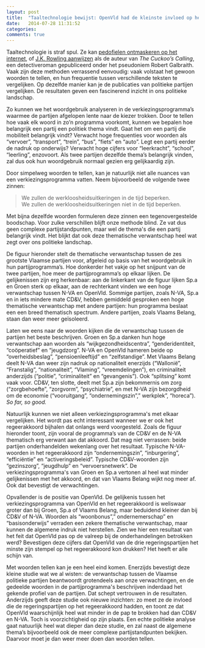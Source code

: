 ```yaml
---
layout: post
title:  "Taaltechnologie bewijst: OpenVld had de kleinste invloed op het Vlaamse regeerakkoord"
date:   2014-07-28 11:31:52
categories: 
comments: true
---
```


<p class="first">Taaltechnologie is straf spul. Ze kan <a href="http://www.standaard.be/cnt/dmf20140317_01028403" target="_blank">pedofielen ontmaskeren op het internet</a>, of <a href="http://languagelog.ldc.upenn.edu/nll/?p=5315" target="_blank">J.K. Rowling aanwijzen</a> als de auteur van <i>The Cuckoo’s Calling</i>, een detectiveroman gepubliceerd onder het pseudoniem Robert Galbraith. Vaak zijn deze methoden verrassend eenvoudig: vaak volstaat het gewoon woorden te tellen, en hun frequentie tussen verschillende teksten te vergelijken. Op dezelfde manier kan je de publicaties van politieke partijen
vergelijken. De resultaten geven een fascinerend inzicht in ons politieke landschap.</p>

<p>Zo kunnen we het woordgebruik analyseren in de verkiezingsprogramma’s waarmee de partijen afgelopen
lente naar de kiezer trokken. Door te tellen hoe vaak elk woord in zo’n programma voorkomt, kunnen we
bepalen hoe belangrijk een partij een politiek thema vindt. Gaat het om een partij die mobiliteit
belangrijk vindt? Verwacht hoge frequenties voor woorden als “vervoer”, “transport”, “trein”, “bus”, “fiets”
en “auto”. Legt een partij eerder de nadruk op onderwijs? Verwacht hoge cijfers voor “leerkracht”, 
“school”, “leerling”, enzovoort. Als twee partijen dezelfde thema’s belangrijk vinden, zal dus ook 
hun woordgebruik normaal gezien erg gelijkaardig zijn.</p>

<p class="nomargin">Door simpelweg woorden te tellen, kan je natuurlijk niet alle nuances van een 
verkiezingsprogramma vatten. Neem bijvoorbeeld de volgende twee zinnen: 
<blockquote>
We zullen de werkloosheidsuitkeringen in de tijd beperken.<br />
We zullen de werkloosheidsuitkeringen niet in de tijd beperken.
</blockquote> 
<p class="noindent">Met bijna dezelfde woorden formuleren deze zinnen een tegenovergestelde
boodschap. Voor zulke verschillen blijft onze methode blind. Ze vat dus geen complexe 
partijstandpunten, maar wel de thema's die een partij belangrijk vindt. Het blijkt dat ook
deze thematische verwantschap heel wat zegt over ons politieke landschap.</p>

<p class="nomargin">De figuur hieronder stelt de thematische verwantschap tussen de zes grootste Vlaamse partijen voor, afgeleid op basis van het woordgebruik in hun partijprogramma’s. Hoe donkerder het vakje
op het snijpunt van de twee partijen, hoe meer de partijprogramma’s op elkaar lijken. De gelijkenissen
zijn erg herkenbaar: aan de linkerkant van de figuur lijken Sp.a en Groen sterk op elkaar,
aan de rechterkant vinden we een hoge verwantschap tussen N-VA en OpenVld. Sommige partijen, zoals
N-VA, Sp.a en in iets mindere mate CD&V, hebben gemiddeld gesproken een hoge thematische verwantschap
met andere partijen: hun programma beslaat een een breed thematisch spectrum. Andere partijen, zoals Vlaams Belang, staan dan weer meer geïsoleerd.</p>  

<div id="chart"></div>

<p class="indent">Laten we eens naar de woorden kijken die de verwantschap tussen de partijen het beste
beschrijven. Groen en Sp.a danken hun hoge verwantschap aan woorden als “wijkgezondheidscentra”,  “genderidentiteit, “coöperatief” en “jeugdzorg”. N-VA en OpenVld hameren beide op “overheidsbeslag”,
“pensioenleeftijd” en “zelfstandige”. Met Vlaams Belang deelt N-VA dan weer zijn nadruk op 
nationaliteit enerzijds (“Wallonië”, “Franstalig”, “nationaliteit”, “Vlaming”, “vreemdelingen”), en criminaliteit anderzijds (“politie”, “criminaliteit” en “gevangenis”). Ook “splitsing” komt vaak voor. 
CD&V, ten slotte, deelt met Sp.a zijn bekommernis om zorg (“zorgbehoefte”, “zorgvorm”, “psychiatrie”,
en met N-VA zijn bezorgdheid om de economie (“vooruitgang”, “ondernemingszin”,” werkplek”, “horeca”). 
<i>So far, so good.</i></p>

<p class="nomargin">Natuurlijk kunnen we niet alleen verkiezingsprogramma's met elkaar vergelijken. Het wordt
pas echt interessant wanneer we er ook het regeerakkoord bijhalen dat onlangs werd voorgesteld. 
Zoals de figuur hieronder toont, zijn vooral de programma’s van de CD&V en de N-VA thematisch
erg verwant aan dat akkoord. Dat mag niet verrassen: beide partijen onderhandelden wekenlang over
het resultaat. Typische N-VA-woorden in het regeerakkoord zijn “ondernemingszin”, “inburgering”,
“efficiëntie” en “activeringsbeleid”. Typische CD&V-woorden zijn “gezinszorg”, “jeugdhulp” en
“vervoersnetwerk”. De verkiezingsprogramma's van Groen en Sp.a vertonen al heel wat minder 
gelijkenissen met het akkoord, en dat van Vlaams Belang wijkt nog meer af. Ook dat bevestigt
de verwachtingen.</p>

<div id="chart2"></div>


<p class="indent">Opvallender is de positie van OpenVld. De gelijkenis tussen het verkiezingsprogramma
van OpenVld en het regeerakkoord is weliswaar groter dan bij Groen, Sp.a of Vlaams Belang, maar 
beduidend kleiner dan bij CD&V of N-VA. Woorden als “woonbonus”,” ondernemerschap” en “basisonderwijs” 
verraden een zekere thematische verwantschap, maar kunnen de algemene indruk niet herstellen. Zien we 
hier een resultaat van het feit dat OpenVld pas op de valreep bij de onderhandelingen betrokken werd? 
Bevestigen deze cijfers dat OpenVld van de drie regeringspartijen het minste zijn stempel op het
regeerakkoord kon drukken? Het heeft er alle schijn van.</p>

<p>Met woorden tellen kan je een heel eind komen. Enerzijds bevestigt deze 
kleine studie wat we 
al wisten: de verwantschap tussen de Vlaamse politieke partijen beantwoordt grotendeels aan onze verwachtingen, 
en de gedeelde woorden in de partijprogramma's beschrijven inderdaad het gekende profiel van de partijen. Dat schept vertrouwen in de resultaten.
Anderzijds geeft deze studie ook nieuwe inzichten: zo meet ze de invloed die de regeringspartijen op het
regeerakkoord hadden, en toont ze dat OpenVld waarschijnlijk heel wat minder in de pap te brokken had
dan CD&V en N-VA. Toch is voorzichtigheid op zijn plaats. Een echte politieke analyse gaat natuurlijk heel
wat dieper dan deze studie, en zal naast de algemene thema’s bijvoorbeeld ook de meer complexe 
partijstandpunten bekijken. Daarvoor
moet je dan weer meer doen dan woorden tellen.</p>


<script src="http://d3js.org/d3.v3.js"></script>
<script src="http://d3js.org/colorbrewer.v1.min.js"></script>
<script type="text/javascript">
    var margin = { top: 150, right: 0, bottom: 100, left: 150 },
          width = 960 - margin.left - margin.right,
          height = 430 - margin.top - margin.bottom,
          gridSize = Math.floor(width / 24),
          legendElementWidth = gridSize*"2,",
          buckets = 9,
          //colors = ["#ffffd9","#edf8b1","#c7e9b4","#7fcdbb","#41b6c4","#1d91c0","#225ea8","#253494","#081d58"], // 
	  colors = colorbrewer.YlGnBu[9],
          parties1 = ["Groen", "Spa", "CD&V", "N-VA", "OpenVld", "VlaamsBelang"],
          parties2 = parties1;

    var data = [	
{party1: 1, party2: 1, value: NaN },
{party1: 1, party2: 2, value: 0.054121242241719485}, // 1st
{party1: 1, party2: 3, value: 0.04754739601228949},
{party1: 1, party2: 4, value: 0.0458296549057599},
{party1: 1, party2: 5, value: 0.0442577326593442},
{party1: 1, party2: 6, value: 0.042148307375478256},
{party1: 2, party2: 1, value: 0.054121242241719485},
{party1: 2, party2: 2, value: NaN },
{party1: 2, party2: 3, value: 0.0508468428352834},
{party1: 2, party2: 4, value: 0.05109902097704151},
{party1: 2, party2: 5, value: 0.04961256993042664},
{party1: 2, party2: 6, value: 0.044233614034666094},
{party1: 3, party2: 1, value: 0.04754739601228949},
{party1: 3, party2: 2, value: 0.0508468428352834},
{party1: 3, party2: 3, value: NaN },
{party1: 3, party2: 4, value: 0.04996689827737326},
{party1: 3, party2: 5, value: 0.0484843114216387},
{party1: 3, party2: 6, value: 0.04003586553138994},
{party1: 4, party2: 1, value: 0.0458296549057599},
{party1: 4, party2: 2, value: 0.05109902097704151},
{party1: 4, party2: 3, value: 0.04996689827737326},
{party1: 4, party2: 4, value: NaN },
{party1: 4, party2: 5, value: 0.05210358367666044},  //2nd
{party1: 4, party2: 6, value: 0.05192968227676471},  //3rd
{party1: 5, party2: 1, value: 0.0442577326593442},
{party1: 5, party2: 2, value: 0.04961256993042664},
{party1: 5, party2: 3, value: 0.0484843114216387},
{party1: 5, party2: 4, value: 0.05210358367666043},
{party1: 5, party2: 5, value: NaN },
{party1: 5, party2: 6, value: 0.044006037246828236},
{party1: 6, party2: 1, value: 0.042148307375478256},
{party1: 6, party2: 2, value: 0.044233614034666094},
{party1: 6, party2: 3, value: 0.04003586553138994},
{party1: 6, party2: 4, value: 0.05192968227676471},
{party1: 6, party2: 5, value: 0.044006037246828236},
{party1: 6, party2: 6, value: NaN },
	];

    var allValues = [];
    for (i = 0; i<data.length; i++){
	var val = data[i].value;
	if (! isNaN(val)) {
	    allValues.push(data[i].value);
	}
    }
    allValues.sort();

    var colorScale = d3.scale.quantile()
              .domain(allValues)
              .range(colors);

    var svg = d3.select("#chart").append("svg")
              .attr("width", width + margin.left + margin.right)
              .attr("height", height + margin.top + margin.bottom)
              .append("g")
              .attr("transform", "translate(" + margin.left + "," + margin.top + ")");

    var dayLabels = svg.selectAll(".dayLabel")
              .data(parties1)
              .enter().append("text")
                .text(function (d) { return d; })
                .attr("x", 0)
                .attr("y", function (d, i) { return i * gridSize; })
                .style("text-anchor", "end")
                .attr("transform", "translate(-6," + gridSize / 1.5 + ")");

    var timeLabels = svg.selectAll(".timeLabel")
              .data(parties2)
              .enter().append("text")
                .text(function(d) { return d; })
                .attr("x", 0)
                .attr("y", function (d, i) {return i * gridSize; })
                .style("text-anchor", "start")
                .attr("transform", "translate(" + gridSize / 1.5 + ")rotate(-90)translate(5)")

    var heatMap = svg.selectAll(".party2")
              .data(data)
              .enter().append("rect")
              .attr("x", function(d) { return (d.party2 - 1) * gridSize; })
              .attr("y", function(d) { return (d.party1 - 1) * gridSize; })
              .attr("rx", 4)
              .attr("ry", 4)
              .attr("class", "hour bordered")
              .attr("width", gridSize)
              .attr("height", gridSize)
              .style("fill", colors[0]);

    heatMap.transition().duration(2000)
              .style("fill", function(d) { return colorScale(d.value); });

</script>

<script type="text/javascript">
    var margin = { top: 150, right: 0, bottom: 100, left: 150 },
          width = 960 - margin.left - margin.right,
          height = 250 - margin.top - margin.bottom,
          gridSize = Math.floor(width / 24),
          legendElementWidth = gridSize*2,
          buckets = 9,
          colors = colorbrewer.YlGnBu[9],
          parties2 = ["Groen", "Sp.a", "CD&V", "N-VA", "OpenVld", "Vlaams Belang"],
          parties1 = ["Regeerakkoord"];

    var data = [
{party1: 1, party2: 1, value: 0.04461471220982939},
{party1: 1, party2: 2, value: 0.045343726673312594},
{party1: 1, party2: 3, value: 0.05992731949034553},
{party1: 1, party2: 4, value: 0.05250499365685988},
{party1: 1, party2: 5, value: 0.04638612879239342},
{party1: 1, party2: 6, value: 0.0337242840343301},
		]; 

    var allValues = [];
    for (i = 0; i<data.length; i++){
	var val = data[i].value;
	if (! isNaN(val)) {
	    allValues.push(data[i].value);
	}
    }
    allValues.sort();

    var colorScale = d3.scale.quantile()
              .domain(allValues)
              .range(colors);

    console.log(d3.max(data, function (d) { return d.value; }));

    var svg = d3.select("#chart2").append("svg")
              .attr("width", width + margin.left + margin.right)
              .attr("height", height + margin.top + margin.bottom)
              .append("g")
              .attr("transform", "translate(" + margin.left + "," + margin.top + ")");

    var dayLabels = svg.selectAll(".dayLabel")
              .data(parties1)
              .enter().append("text")
                .text(function (d) { return d; })
                .attr("x", 0)
                .attr("y", function (d, i) { return i * gridSize; })
                .style("text-anchor", "end")
                .attr("transform", "translate(-6," + gridSize / 1.5 + ")");

    var timeLabels = svg.selectAll(".timeLabel")
              .data(parties2)
              .enter().append("text")
                .text(function(d) { return d; })
                .attr("x", 0)
                .attr("y", function (d, i) {return i * gridSize; })
                .style("text-anchor", "start")
                .attr("transform", "translate(" + gridSize / 1.5 + ")rotate(-90)translate(5)");

    var heatMap = svg.selectAll(".party2")
              .data(data)
              .enter().append("rect")
              .attr("x", function(d) { return (d.party2 - 1) * gridSize; })
              .attr("y", function(d) { return (d.party1 - 1) * gridSize; })
              .attr("rx", 4)
              .attr("ry", 4)
              .attr("class", "hour bordered")
              .attr("width", gridSize)
              .attr("height", gridSize)
              .style("fill", colors[0]);

    heatMap.transition().duration(2000)
              .style("fill", function(d) { return colorScale(d.value); });
</script>
